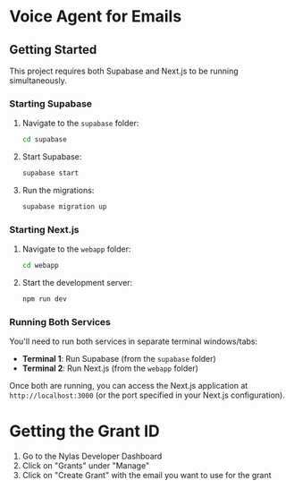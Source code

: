 # Voice Agent for Emails

## Getting Started

This project requires both Supabase and Next.js to be running simultaneously.

### Starting Supabase

1. Navigate to the `supabase` folder:
   ```bash
   cd supabase
   ```

2. Start Supabase:
   ```bash
   supabase start
   ```

3. Run the migrations:
   ```bash
   supabase migration up
   ```
### Starting Next.js

1. Navigate to the `webapp` folder:
   ```bash
   cd webapp
   ```

2. Start the development server:
   ```bash
   npm run dev
   ```

### Running Both Services

You'll need to run both services in separate terminal windows/tabs:

- **Terminal 1**: Run Supabase (from the `supabase` folder)
- **Terminal 2**: Run Next.js (from the `webapp` folder)

Once both are running, you can access the Next.js application at `http://localhost:3000` (or the port specified in your Next.js configuration).


# Getting the Grant ID
1. Go to the Nylas Developer Dashboard
2. Click on "Grants" under "Manage"
3. Click on "Create Grant" with the email you want to use for the grant
